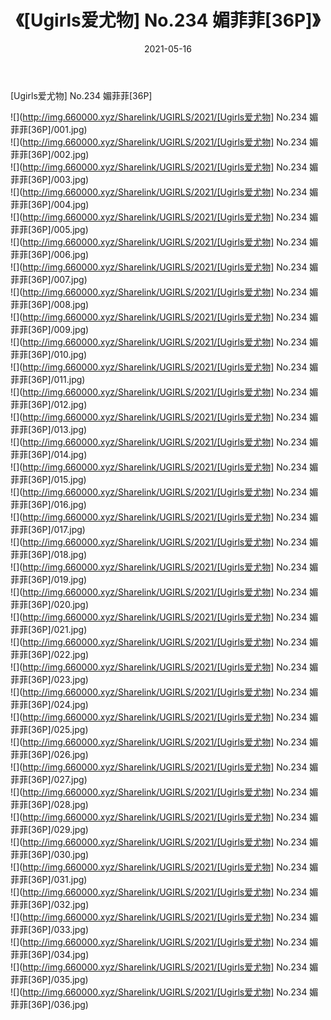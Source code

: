 ﻿---
layout: post
title:  《[Ugirls爱尤物] No.234 媚菲菲[36P]》
date:   2021-05-16
img: http://img.660000.xyz/Sharelink/UGIRLS/2021/[Ugirls爱尤物] No.234 媚菲菲[36P]/000.jpg
categories: [美女, 清纯, 唯美]
---

[Ugirls爱尤物] No.234 媚菲菲[36P]

  ![](http://img.660000.xyz/Sharelink/UGIRLS/2021/[Ugirls爱尤物] No.234 媚菲菲[36P]/001.jpg) <br> ![](http://img.660000.xyz/Sharelink/UGIRLS/2021/[Ugirls爱尤物] No.234 媚菲菲[36P]/002.jpg) <br> ![](http://img.660000.xyz/Sharelink/UGIRLS/2021/[Ugirls爱尤物] No.234 媚菲菲[36P]/003.jpg) <br> ![](http://img.660000.xyz/Sharelink/UGIRLS/2021/[Ugirls爱尤物] No.234 媚菲菲[36P]/004.jpg) <br> ![](http://img.660000.xyz/Sharelink/UGIRLS/2021/[Ugirls爱尤物] No.234 媚菲菲[36P]/005.jpg) <br> ![](http://img.660000.xyz/Sharelink/UGIRLS/2021/[Ugirls爱尤物] No.234 媚菲菲[36P]/006.jpg) <br> ![](http://img.660000.xyz/Sharelink/UGIRLS/2021/[Ugirls爱尤物] No.234 媚菲菲[36P]/007.jpg) <br> ![](http://img.660000.xyz/Sharelink/UGIRLS/2021/[Ugirls爱尤物] No.234 媚菲菲[36P]/008.jpg) <br> ![](http://img.660000.xyz/Sharelink/UGIRLS/2021/[Ugirls爱尤物] No.234 媚菲菲[36P]/009.jpg) <br> ![](http://img.660000.xyz/Sharelink/UGIRLS/2021/[Ugirls爱尤物] No.234 媚菲菲[36P]/010.jpg) <br> ![](http://img.660000.xyz/Sharelink/UGIRLS/2021/[Ugirls爱尤物] No.234 媚菲菲[36P]/011.jpg) <br> ![](http://img.660000.xyz/Sharelink/UGIRLS/2021/[Ugirls爱尤物] No.234 媚菲菲[36P]/012.jpg) <br> ![](http://img.660000.xyz/Sharelink/UGIRLS/2021/[Ugirls爱尤物] No.234 媚菲菲[36P]/013.jpg) <br> ![](http://img.660000.xyz/Sharelink/UGIRLS/2021/[Ugirls爱尤物] No.234 媚菲菲[36P]/014.jpg) <br> ![](http://img.660000.xyz/Sharelink/UGIRLS/2021/[Ugirls爱尤物] No.234 媚菲菲[36P]/015.jpg) <br> ![](http://img.660000.xyz/Sharelink/UGIRLS/2021/[Ugirls爱尤物] No.234 媚菲菲[36P]/016.jpg) <br> ![](http://img.660000.xyz/Sharelink/UGIRLS/2021/[Ugirls爱尤物] No.234 媚菲菲[36P]/017.jpg) <br> ![](http://img.660000.xyz/Sharelink/UGIRLS/2021/[Ugirls爱尤物] No.234 媚菲菲[36P]/018.jpg) <br> ![](http://img.660000.xyz/Sharelink/UGIRLS/2021/[Ugirls爱尤物] No.234 媚菲菲[36P]/019.jpg) <br> ![](http://img.660000.xyz/Sharelink/UGIRLS/2021/[Ugirls爱尤物] No.234 媚菲菲[36P]/020.jpg) <br> ![](http://img.660000.xyz/Sharelink/UGIRLS/2021/[Ugirls爱尤物] No.234 媚菲菲[36P]/021.jpg) <br> ![](http://img.660000.xyz/Sharelink/UGIRLS/2021/[Ugirls爱尤物] No.234 媚菲菲[36P]/022.jpg) <br> ![](http://img.660000.xyz/Sharelink/UGIRLS/2021/[Ugirls爱尤物] No.234 媚菲菲[36P]/023.jpg) <br> ![](http://img.660000.xyz/Sharelink/UGIRLS/2021/[Ugirls爱尤物] No.234 媚菲菲[36P]/024.jpg) <br> ![](http://img.660000.xyz/Sharelink/UGIRLS/2021/[Ugirls爱尤物] No.234 媚菲菲[36P]/025.jpg) <br> ![](http://img.660000.xyz/Sharelink/UGIRLS/2021/[Ugirls爱尤物] No.234 媚菲菲[36P]/026.jpg) <br> ![](http://img.660000.xyz/Sharelink/UGIRLS/2021/[Ugirls爱尤物] No.234 媚菲菲[36P]/027.jpg) <br> ![](http://img.660000.xyz/Sharelink/UGIRLS/2021/[Ugirls爱尤物] No.234 媚菲菲[36P]/028.jpg) <br> ![](http://img.660000.xyz/Sharelink/UGIRLS/2021/[Ugirls爱尤物] No.234 媚菲菲[36P]/029.jpg) <br> ![](http://img.660000.xyz/Sharelink/UGIRLS/2021/[Ugirls爱尤物] No.234 媚菲菲[36P]/030.jpg) <br> ![](http://img.660000.xyz/Sharelink/UGIRLS/2021/[Ugirls爱尤物] No.234 媚菲菲[36P]/031.jpg) <br> ![](http://img.660000.xyz/Sharelink/UGIRLS/2021/[Ugirls爱尤物] No.234 媚菲菲[36P]/032.jpg) <br> ![](http://img.660000.xyz/Sharelink/UGIRLS/2021/[Ugirls爱尤物] No.234 媚菲菲[36P]/033.jpg) <br> ![](http://img.660000.xyz/Sharelink/UGIRLS/2021/[Ugirls爱尤物] No.234 媚菲菲[36P]/034.jpg) <br> ![](http://img.660000.xyz/Sharelink/UGIRLS/2021/[Ugirls爱尤物] No.234 媚菲菲[36P]/035.jpg) <br> ![](http://img.660000.xyz/Sharelink/UGIRLS/2021/[Ugirls爱尤物] No.234 媚菲菲[36P]/036.jpg) <br>